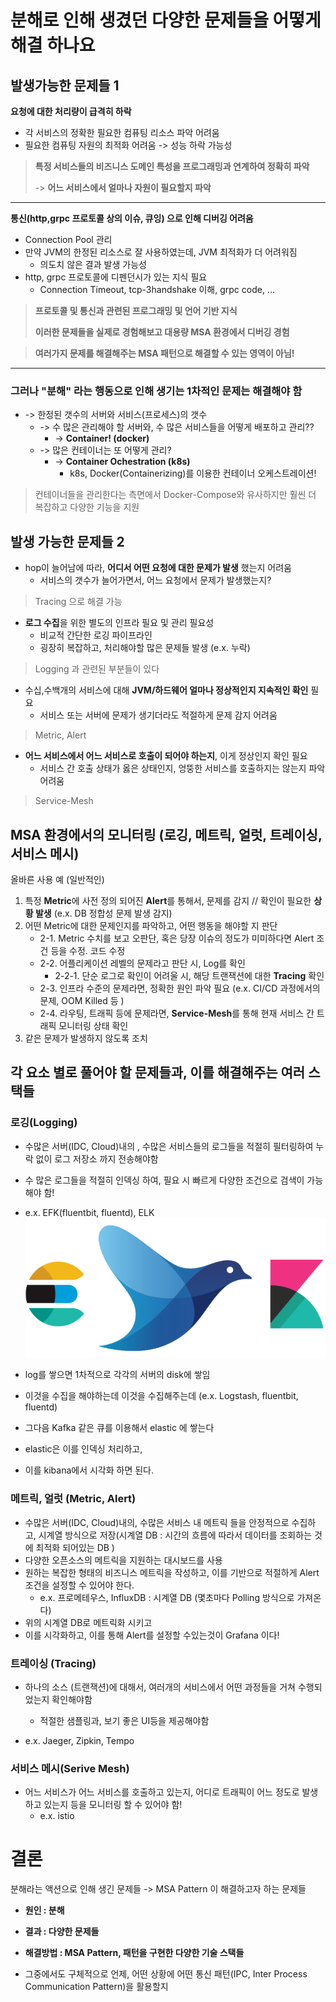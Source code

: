 # 분해로 인해 생겼던 다양한 문제들을 어떻게 해결 하나요

## 발생가능한 문제들 1

**요청에 대한 처리량이 급격히 하락**
- 각 서비스의 정확한 필요한 컴퓨팅 리소스 파악 어려움
- 필요한 컴퓨팅 자원의 최적화 어려움 -> 성능 하락 가능성 

> **특정 서비스들의 비즈니스 도메인 특성을 프로그래밍과 연계하여 정확히 파악**
> 
> -> **어느 서비스에서 얼마나 자원이 필요할지 파악**

---

**통신(http,grpc 프로토콜 상의 이슈, 큐잉) 으로 인해 디버깅 어려움**
- Connection Pool 관리
- 만약 JVM의 한정된 리소스로 잘 사용하였는데, JVM 최적화가 더 어려워짐
  - 의도치 않은 결과 발생 가능성
- http, grpc 프로토콜에 디펜던시가 있는 지식 필요
  - Connection Timeout, tcp-3handshake 이해, grpc code, ...

> **프로토콜 및 통신과 관련된 프로그래밍 및 언어 기반 지식**
> 
> **이러한 문제들을 실제로 경험해보고 대용량 MSA 환경에서 디버깅 경험** 


> **여러가지 문제를 해결해주는 MSA 패턴으로 해결할 수 있는 영역이 아님!**
---

### 그러나 **"분해" 라는 행동으로 인해 생기는 1차적인 문제**는 해결해야 함
- -> 한정된 갯수의 서버와 서비스(프로세스)의 갯수
  - -> 수 많은 관리해야 할 서버와, 수 많은 서비스들을 어떻게 배포하고 관리?? 
    - -> **Container! (docker)**
  - -> 많은 컨테이너는 또 어떻게 관리? 
    - -> **Container Ochestration (k8s)**
      - k8s, Docker(Containerizing)를 이용한 컨테이너 오케스트레이션!

> 컨테이너들을 관리한다는 측면에서 Docker-Compose와 유사하지만 훨씬 더 복잡하고 다양한 기능을 지원


## 발생 가능한 문제들 2 

- hop이 늘어남에 따라, **어디서 어떤 요청에 대한 문제가 발생** 했는지 어려움
  - 서비스의 갯수가 늘어가면서, 어느 요청에서 문제가 발생했는지? 

> Tracing 으로 해결 가능

- **로그 수집**을 위한 별도의 인프라 필요 및 관리 필요성
  - 비교적 간단한 로깅 파이프라인
  - 굉장히 복잡하고, 처리해야할 많은 문제들 발생 (e.x. 누락)

> Logging 과 관련된 부분들이 있다

- 수십,수백개의 서비스에 대해 **JVM/하드웨어 얼마나 정상적인지 지속적인 확인** 필요
  - 서비스 또는 서버에 문제가 생기더라도 적절하게 문제 감지 어려움

> Metric, Alert 

- **어느 서비스에서 어느 서비스로 호출이 되어야 하는지**, 이게 정상인지 확인 필요
  - 서비스 간 호출 상태가 옳은 상태인지, 엉뚱한 서비스를 호출하지는 않는지 파악 어려움

> Service-Mesh 


## MSA 환경에서의 모니터링 (로깅, 메트릭, 얼럿, 트레이싱, 서비스 메시)

올바른 사용 예 (일반적인)


1. 특정 **Metric**에 사전 정의 되어진 **Alert**를 통해서, 문제를 감지 // 확인이 필요한 **상황 발생** (e.x. DB 정합성 문제 발생 감지)
2. 어떤 Metric에 대한 문제인지를 파악하고, 어떤 행동을 해야할 지 판단
   - 2-1. Metric 수치를 보고 오판단, 혹은 당장 이슈의 정도가 미미하다면 Alert 조건 등을 수정. 코드 수정
   - 2-2. 어플리케이션 레벨의 문제라고 판단 시, Log를 확인
     - 2-2-1. 단순 로그로 확인이 어려울 시, 해당 트랜잭션에 대한 **Tracing** 확인
   - 2-3. 인프라 수준의 문제라면, 정확한 원인 파악 필요 (e.x. CI/CD 과정에서의 문제, OOM Killed 등 )
   - 2-4. 라우팅, 트래픽 등에 문제라면, **Service-Mesh**를 통해 현재 서비스 간 트래픽 모니터링 상태 확인
3. 같은 문제가 발생하지 않도록 조치


## 각 요소 별로 풀어야 할 문제들과, 이를 해결해주는 여러 스택들 

### 로깅(Logging)
- 수많은 서버(IDC, Cloud)내의 , 수많은 서비스들의 로그들을 적절히 필터링하여 누락 없이 로그 저장소 까지 전송해야함
- 수 많은 로그들을 적절히 인덱싱 하여, 필요 시 빠르게 다양한 조건으로 검색이 가능해야 함!

- e.x. EFK(fluentbit, fluentd), ELK
![efk-stack.png](../image/efk-stack.png)


- log를 쌓으면 1차적으로 각각의 서버의 disk에 쌓임
- 이것을 수집을 해야하는데 이것을 수집해주는데 (e.x. Logstash, fluentbit, fluentd)
- 그다음 Kafka 같은 큐를 이용해서 elastic 에 쌓는다
- elastic은 이를 인덱싱 처리하고, 
- 이를 kibana에서 시각화 하면 된다. 

### 메트릭, 얼럿 (Metric, Alert)
- 수많은 서버(IDC, Cloud)내의, 수많은 서비스 내 메트릭 들을 안정적으로 수집하고, 시계열 방식으로 저장(시계열 DB : 시간의 흐름에 따라서 데이터를 조회하는 것에 최적화 되어있는 DB )
- 다양한 오픈소스의 메트릭을 지원하는 대시보드를 사용
- 원하는 복잡한 형태의 비즈니스 메트릭을 작성하고, 이를 기반으로 적절하게 Alert 조건을 설정할 수 있어야 한다. 
  - e.x. 프로메테우스, InfluxDB : 시계열 DB (몇초마다 Polling 방식으로 가져온다)
- 위의 시계열 DB로 메트릭화 시키고
- 이를 시각화하고, 이를 통해 Alert를 설정할 수있는것이 Grafana 이다!

### 트레이싱 (Tracing)
- 하나의 소스 (트랜잭션)에 대해서, 여러개의 서비스에서 어떤 과정들을 거쳐 수행되었는지 확인해야함
  - 적절한 샘플링과, 보기 좋은 UI등을 제공해야함

- e.x. Jaeger, Zipkin, Tempo


### 서비스 메시(Serive Mesh)

- 어느 서비스가 어느 서비스를 호출하고 있는지, 어디로 트래픽이 어느 정도로 발생하고 있는지 등을 모니터링 할 수 있어야 함!
  - e.x. istio


# 결론 
분해라는 액션으로 인해 생긴 문제들 -> MSA Pattern 이 해결하고자 하는 문제들 

- **원인 : 분해**
- **결과 : 다양한 문제들**
- **해결방법 : MSA Pattern, 패턴을 구현한 다양한 기술 스택들**

- 그중에서도 구체적으로 언제, 어떤 상황에 어떤 통신 패턴(IPC, Inter Process Communication Pattern)을 활용할지



